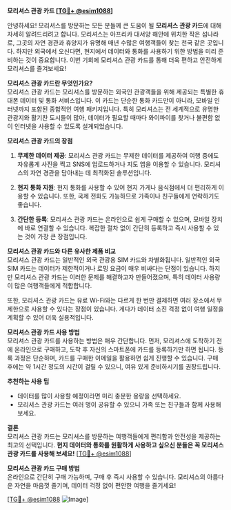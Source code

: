 **모리셔스 관광 카드 [[TG💪+ @esim1088](https://t.me/s/esim1088)]**

안녕하세요! 모리셔스를 방문하는 모든 분들께 큰 도움이 될 **모리셔스 관광 카드**에 대해 자세히 알려드리려고 합니다. 모리셔스는 아프리카 대서양 해안에 위치한 작은 섬나라로, 그곳의 자연 경관과 휴양지가 유명해 매년 수많은 여행객들이 찾는 천국 같은 곳입니다. 하지만 외국에서 오신다면, 현지에서 데이터와 통화를 사용하기 위한 방법을 미리 준비하는 것이 중요합니다. 이번 기회에 모리셔스 관광 카드를 통해 더욱 편하고 안전하게 모리셔스를 즐겨보세요!

**모리셔스 관광 카드란 무엇인가요?**  
모리셔스 관광 카드는 모리셔스를 방문하는 외국인 관광객들을 위해 제공되는 특별한 휴대폰 데이터 및 통화 서비스입니다. 이 카드는 단순한 통화 카드만이 아니라, 모바일 인터넷까지 포함된 종합적인 여행 패키지입니다. 특히 모리셔스는 전 세계적으로 유명한 관광지와 활기찬 도시들이 많아, 데이터가 필요할 때마다 와이파이를 찾거나 불편함 없이 인터넷을 사용할 수 있도록 설계되었습니다.

**모리셔스 관광 카드의 장점**  
1. **무제한 데이터 제공**: 모리셔스 관광 카드는 무제한 데이터를 제공하여 여행 중에도 자유롭게 사진을 찍고 SNS에 업로드하거나 지도 앱을 이용할 수 있습니다. 모리셔스의 자연 경관을 담아내는 데 최적화된 솔루션입니다.
   
2. **현지 통화 지원**: 현지 통화를 사용할 수 있어 현지 가게나 음식점에서 더 편리하게 이용할 수 있습니다. 또한, 국제 전화도 가능하므로 가족이나 친구들에게 연락하기도 좋습니다.

3. **간단한 등록**: 모리셔스 관광 카드는 온라인으로 쉽게 구매할 수 있으며, 모바일 장치에 바로 연결할 수 있습니다. 복잡한 절차 없이 간단히 등록하고 즉시 사용할 수 있는 것이 가장 큰 장점입니다.

**모리셔스 관광 카드와 다른 유사한 제품 비교**  
모리셔스 관광 카드는 일반적인 외국 관광용 SIM 카드와 차별화됩니다. 일반적인 외국 SIM 카드는 데이터가 제한적이거나 로밍 요금이 매우 비싸다는 단점이 있습니다. 하지만 모리셔스 관광 카드는 이러한 문제를 해결하고자 만들어졌으며, 특히 데이터 사용량이 많은 여행객들에게 적합합니다.

또한, 모리셔스 관광 카드는 유료 Wi-Fi와는 다르게 한 번만 결제하면 여러 장소에서 무제한으로 사용할 수 있다는 장점이 있습니다. 게다가 데이터 소진 걱정 없이 여행 일정을 계획할 수 있어 더욱 실용적입니다.

**모리셔스 관광 카드 사용 방법**  
모리셔스 관광 카드를 사용하는 방법은 매우 간단합니다. 먼저, 모리셔스에 도착하기 전에 온라인으로 구매하고, 도착 후 자신의 스마트폰에 카드를 등록하기만 하면 됩니다. 등록 과정은 단순하며, 카드를 구매한 이메일을 활용하면 쉽게 진행할 수 있습니다. 구매 후에는 약 1시간 정도의 시간이 걸릴 수 있으니, 여유 있게 준비하시기를 권장드립니다.

**추천하는 사용 팁**  
- 데이터를 많이 사용할 예정이라면 미리 충분한 용량을 선택하세요.  
- 모리셔스 관광 카드는 여러 명이 공유할 수 있으니 가족 또는 친구들과 함께 사용해 보세요.  

**결론**  
모리셔스 관광 카드는 모리셔스를 방문하는 여행객들에게 편리함과 안전성을 제공하는 최고의 선택입니다. **현지 데이터와 통화를 원활하게 사용하고 싶으신 분들은 꼭 모리셔스 관광 카드를 사용해 보세요!** [[TG💪+ @esim1088](https://t.me/s/esim1088)]

**모리셔스 관광 카드 구매 방법**  
온라인으로 간단히 구매 가능하며, 구매 후 즉시 사용할 수 있습니다. 모리셔스의 아름다운 자연을 마음껏 즐기며, 데이터 걱정 없이 편안한 여행을 즐기세요! 

[[TG💪+ @esim1088](https://t.me/s/esim1088) ![Image](https://i.postimg.cc/Y0z9fWf4/image.png)]